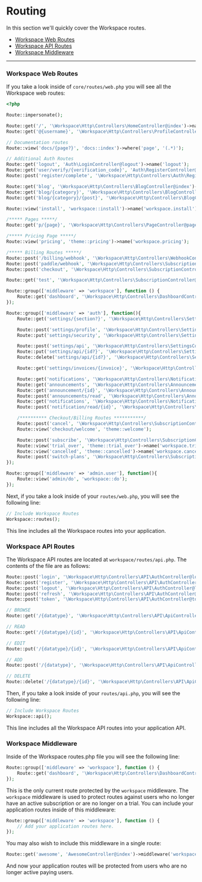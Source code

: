 # Routing

In this section we'll quickly cover the Workspace routes.

- [Workspace Web Routes](#web-routes)
- [Workspace API Routes](#api-routes)
- [Workspace Middleware](#workspace-middleware)

---

<a name="web-routes"></a>
### Workspace Web Routes

If you take a look inside of `core/routes/web.php` you will see all the Workspace web routes:

```php
<?php

Route::impersonate();

Route::get('/', '\Workspace\Http\Controllers\HomeController@index')->name('workspace.home');
Route::get('@{username}', '\Workspace\Http\Controllers\ProfileController@index')->name('workspace.profile');

// Documentation routes
Route::view('docs/{page?}', 'docs::index')->where('page', '(.*)');

// Additional Auth Routes
Route::get('logout', 'Auth\LoginController@logout')->name('logout');
Route::get('user/verify/{verification_code}', 'Auth\RegisterController@verify')->name('verify');
Route::post('register/complete', '\Workspace\Http\Controllers\Auth\RegisterController@complete')->name('workspace.register-complete');

Route::get('blog', '\Workspace\Http\Controllers\BlogController@index')->name('workspace.blog');
Route::get('blog/{category}', '\Workspace\Http\Controllers\BlogController@category')->name('workspace.blog.category');
Route::get('blog/{category}/{post}', '\Workspace\Http\Controllers\BlogController@post')->name('workspace.blog.post');

Route::view('install', 'workspace::install')->name('workspace.install');

/***** Pages *****/
Route::get('p/{page}', '\Workspace\Http\Controllers\PageController@page');

/***** Pricing Page *****/
Route::view('pricing', 'theme::pricing')->name('workspace.pricing');

/***** Billing Routes *****/
Route::post('/billing/webhook', '\Workspace\Http\Controllers\WebhookController@handleWebhook');
Route::post('paddle/webhook', '\Workspace\Http\Controllers\SubscriptionController@hook');
Route::post('checkout', '\Workspace\Http\Controllers\SubscriptionController@checkout')->name('checkout');

Route::get('test', '\Workspace\Http\Controllers\SubscriptionController@test');

Route::group(['middleware' => 'workspace'], function () {
	Route::get('dashboard', '\Workspace\Http\Controllers\DashboardController@index')->name('workspace.dashboard');
});

Route::group(['middleware' => 'auth'], function(){
	Route::get('settings/{section?}', '\Workspace\Http\Controllers\SettingsController@index')->name('workspace.settings');

	Route::post('settings/profile', '\Workspace\Http\Controllers\SettingsController@profilePut')->name('workspace.settings.profile.put');
	Route::put('settings/security', '\Workspace\Http\Controllers\SettingsController@securityPut')->name('workspace.settings.security.put');

	Route::post('settings/api', '\Workspace\Http\Controllers\SettingsController@apiPost')->name('workspace.settings.api.post');
	Route::put('settings/api/{id?}', '\Workspace\Http\Controllers\SettingsController@apiPut')->name('workspace.settings.api.put');
	Route::delete('settings/api/{id?}', '\Workspace\Http\Controllers\SettingsController@apiDelete')->name('workspace.settings.api.delete');

	Route::get('settings/invoices/{invoice}', '\Workspace\Http\Controllers\SettingsController@invoice')->name('workspace.invoice');

	Route::get('notifications', '\Workspace\Http\Controllers\NotificationController@index')->name('workspace.notifications');
	Route::get('announcements', '\Workspace\Http\Controllers\AnnouncementController@index')->name('workspace.announcements');
	Route::get('announcement/{id}', '\Workspace\Http\Controllers\AnnouncementController@announcement')->name('workspace.announcement');
	Route::post('announcements/read', '\Workspace\Http\Controllers\AnnouncementController@read')->name('workspace.announcements.read');
	Route::get('notifications', '\Workspace\Http\Controllers\NotificationController@index')->name('workspace.notifications');
	Route::post('notification/read/{id}', '\Workspace\Http\Controllers\NotificationController@delete')->name('workspace.notification.read');

    /********** Checkout/Billing Routes ***********/
    Route::post('cancel', '\Workspace\Http\Controllers\SubscriptionController@cancel')->name('workspace.cancel');
    Route::view('checkout/welcome', 'theme::welcome');

    Route::post('subscribe', '\Workspace\Http\Controllers\SubscriptionController@subscribe')->name('workspace.subscribe');
	Route::view('trial_over', 'theme::trial_over')->name('workspace.trial_over');
	Route::view('cancelled', 'theme::cancelled')->name('workspace.cancelled');
    Route::post('switch-plans', '\Workspace\Http\Controllers\SubscriptionController@switchPlans')->name('workspace.switch-plans');
});

Route::group(['middleware' => 'admin.user'], function(){
    Route::view('admin/do', 'workspace::do');
});
```

Next, if you take a look inside of your `routes/web.php`, you will see the following line:

```php
// Include Workspace Routes
Workspace::routes();
```

This line includes all the Workspace routes into your application.

<a name="api-routes"></a>
### Workspace API Routes

The Workspace API routes are located at `workspace/routes/api.php`. The contents of the file are as follows:

```php
Route::post('login', '\Workspace\Http\Controllers\API\AuthController@login');
Route::post('register', '\Workspace\Http\Controllers\API\AuthController@register');
Route::post('logout', '\Workspace\Http\Controllers\API\AuthController@logout');
Route::post('refresh', '\Workspace\Http\Controllers\API\AuthController@refresh');
Route::post('token', '\Workspace\Http\Controllers\API\AuthController@token');

// BROWSE
Route::get('/{datatype}', '\Workspace\Http\Controllers\API\ApiController@browse');

// READ
Route::get('/{datatype}/{id}', '\Workspace\Http\Controllers\API\ApiController@read');

// EDIT
Route::put('/{datatype}/{id}', '\Workspace\Http\Controllers\API\ApiController@edit');

// ADD
Route::post('/{datatype}', '\Workspace\Http\Controllers\API\ApiController@add');

// DELETE
Route::delete('/{datatype}/{id}', '\Workspace\Http\Controllers\API\ApiController@delete');
```

Then, if you take a look inside of your `routes/api.php`, you will see the following line:

```php
// Include Workspace Routes
Workspace::api();
```

This line includes all the Workspace API routes into your application API.

<a name="workspace-middleware"></a>
### Workspace Middleware

Inside of the Workspace routes.php file you will see the following line:

```php
Route::group(['middleware' => 'workspace'], function () {
    Route::get('dashboard', '\Workspace\Http\Controllers\DashboardController@index')->name('workspace.dashboard');
});
```

This is the only current route protected by the `workspace` middleware. The `workspace` middleware is used to protect routes against users who no longer have an active subscription or are no longer on a trial. You can include your application routes inside of this middleware:

```php
Route::group(['middleware' => 'workspace'], function () {
    // Add your application routes here.
});
```

You may also wish to include this middleware in a single route:

```php
Route::get('awesome', 'AwesomeController@index')->middleware('workspace');
```

And now your application routes will be protected from users who are no longer active paying users.
